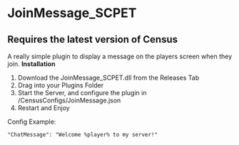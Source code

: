 # JoinMessage_SCPET
## Requires the latest version of Census

A really simple plugin to display a message on the players screen when they join.
**Installation**

1. Download the JoinMessage_SCPET.dll from the Releases Tab
2. Drag into your Plugins Folder
3. Start the Server, and configure the plugin in /CensusConfigs/JoinMessage.json
4. Restart and Enjoy


Config Example:

`"ChatMessage": "Welcome %player% to my server!"`

